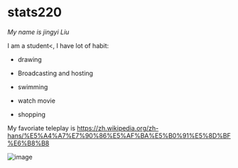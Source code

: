 # stats220

*My name is jingyi Liu*

I am a student<, I have lot of habit:

* drawing

* Broadcasting and hosting

* swimming

* watch movie
  
* shopping

My favoriate teleplay is https://zh.wikipedia.org/zh-hans/%E5%A4%A7%E7%90%86%E5%AF%BA%E5%B0%91%E5%8D%BF%E6%B8%B8

![image](https://i.redd.it/i-asked-chatgpt-to-make-a-cute-dog-and-then-make-him-even-v0-rh6xs23x6m2c1.jpg?width=768&format=pjpg&auto=webp&s=e44200f03de3be830f7d34719e7861b4b117380a)
